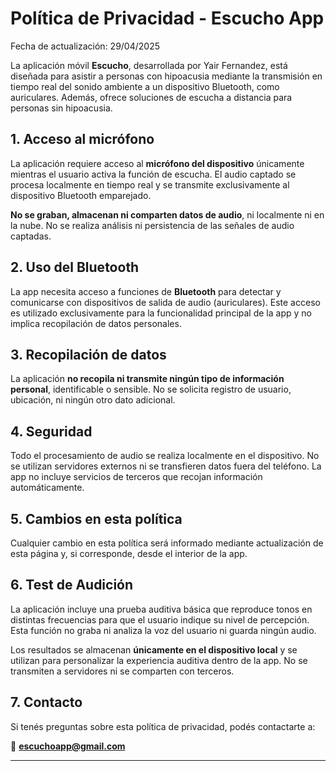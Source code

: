 # Política de Privacidad - Escucho App

Fecha de actualización: 29/04/2025

La aplicación móvil **Escucho**, desarrollada por Yair Fernandez, está diseñada para asistir a personas con hipoacusia mediante la transmisión en tiempo real del sonido ambiente a un dispositivo Bluetooth, como auriculares. Además, ofrece soluciones de escucha a distancia para personas sin hipoacusia.

## 1. Acceso al micrófono

La aplicación requiere acceso al **micrófono del dispositivo** únicamente mientras el usuario activa la función de escucha. El audio captado se procesa localmente en tiempo real y se transmite exclusivamente al dispositivo Bluetooth emparejado.

**No se graban, almacenan ni comparten datos de audio**, ni localmente ni en la nube. No se realiza análisis ni persistencia de las señales de audio captadas.

## 2. Uso del Bluetooth

La app necesita acceso a funciones de **Bluetooth** para detectar y comunicarse con dispositivos de salida de audio (auriculares). Este acceso es utilizado exclusivamente para la funcionalidad principal de la app y no implica recopilación de datos personales.

## 3. Recopilación de datos

La aplicación **no recopila ni transmite ningún tipo de información personal**, identificable o sensible. No se solicita registro de usuario, ubicación, ni ningún otro dato adicional.

## 4. Seguridad

Todo el procesamiento de audio se realiza localmente en el dispositivo. No se utilizan servidores externos ni se transfieren datos fuera del teléfono. La app no incluye servicios de terceros que recojan información automáticamente.

## 5. Cambios en esta política

Cualquier cambio en esta política será informado mediante actualización de esta página y, si corresponde, desde el interior de la app.

## 6. Test de Audición

La aplicación incluye una prueba auditiva básica que reproduce tonos en distintas frecuencias para que el usuario indique su nivel de percepción. Esta función no graba ni analiza la voz del usuario ni guarda ningún audio.

Los resultados se almacenan **únicamente en el dispositivo local** y se utilizan para personalizar la experiencia auditiva dentro de la app. No se transmiten a servidores ni se comparten con terceros.

## 7. Contacto

Si tenés preguntas sobre esta política de privacidad, podés contactarte a:

📧 **escuchoapp@gmail.com**

---
